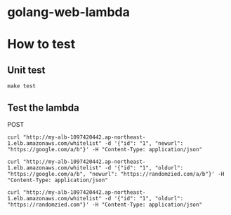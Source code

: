 # golang-web-lambda

# How to test

## Unit test

```
make test
```

## Test the lambda
POST

```
curl "http://my-alb-1097420442.ap-northeast-1.elb.amazonaws.com/whitelist" -d '{"id": "1", "newurl": "https://google.com/a/b"}' -H "Content-Type: application/json"
```

```
curl "http://my-alb-1097420442.ap-northeast-1.elb.amazonaws.com/whitelist" -d '{"id": "1", "oldurl": "https://google.com/a/b", "newurl": "https://randomzied.com/a/b"}' -H "Content-Type: application/json"
```

```
curl "http://my-alb-1097420442.ap-northeast-1.elb.amazonaws.com/whitelist" -d '{"id": "1", "oldurl": "https://randomzied.com"}' -H "Content-Type: application/json"
```